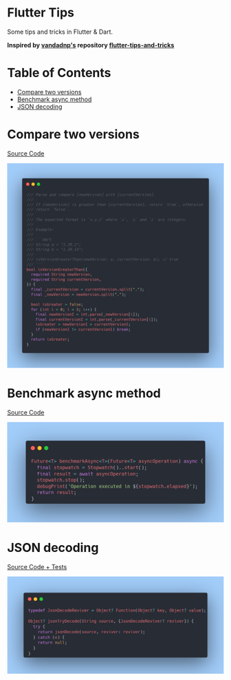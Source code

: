 # Flutter Tips

Some tips and tricks in Flutter & Dart. 

**Inspired by [vandadnp's](https://github.com/vandadnp) repository [flutter-tips-and-tricks](https://github.com/vandadnp/flutter-tips-and-tricks)**

# Table of Contents

* [Compare two versions](#compare-two-versions)
* [Benchmark async method](#benchmark-async-method)
* [JSON decoding](#json-decoding)

# Compare two versions

[Source Code](source/is_version_greater_than.dart)

![](images/is_version_greater_than.png)

# Benchmark async method

[Source Code](source/benchmark_async.dart)

![](images/benchmark_async.png)

# JSON decoding

[Source Code + Tests](source/json_try_decode.dart)

![](images/json_try_decode.png)
